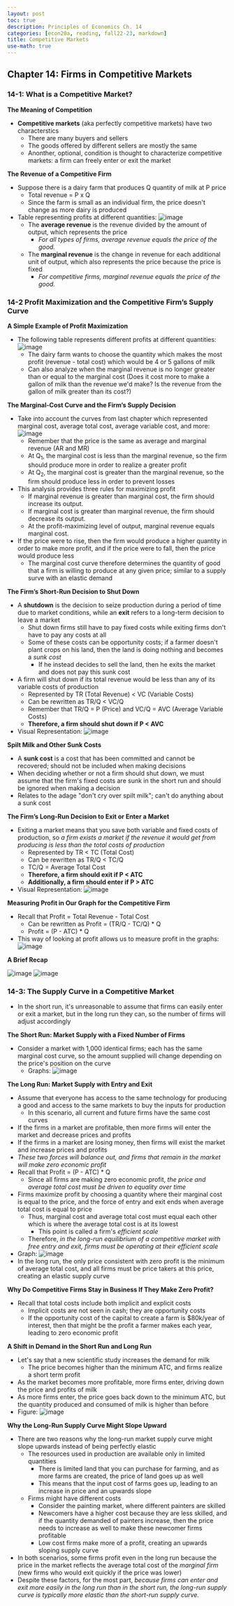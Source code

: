 ```yaml
---
layout: post
toc: true
description: Principles of Economics Ch. 14
categories: [econ20a, reading, fall22-23, markdown]
title: Competitive Markets
use-math: true
---
```


## Chapter 14: Firms in Competitive Markets

### 14-1: What is a Competitive Market?

**The Meaning of Competition**

- **Competitive markets** (aka perfectly competitive markets) have two characterstics
    - There are many buyers and sellers
    - The goods offered by different sellers are mostly the same
    - Anonther, optional, condition is thought to characterize competitive markets: a firm can freely enter or exit the market

**The Revenue of a Competitive Firm**

- Suppose there is a dairy farm that produces Q quantity of milk at P price
    - Total revenue = P x Q
    - Since the farm is small as an individual firm, the price doesn't change as more dairy is produced
- Table representing profits at different quantities: ![image](https://user-images.githubusercontent.com/54915685/202630039-be61aab9-1c8a-41b1-a65a-3b4cc8e054c4.png)
    - The **average revenue** is the revenue divided by the amount of output, which represents the price
        - *For all types of firms, average revenue equals the price of the good.*
    - The **marginal revenue** is the change in revenue for each additional unit of output, which also represents the price because the price is fixed
        -  *For competitive firms, marginal revenue equals the price of the good.*

### 14-2 Profit Maximization and the Competitive Firm’s Supply Curve

**A Simple Example of Profit Maximization**

- The following table represents different profits at different quantities: ![image](https://user-images.githubusercontent.com/54915685/202630690-1c60eeaf-a7d5-410d-865b-6640426cef99.png)
    - The dairy farm wants to choose the quantity which makes the most profit (revenue - total cost) which would be 4 or 5 gallons of milk
    - Can also analyze when the marginal revenue is no longer greater than or equal to the marginal cost (Does it cost more to make a gallon of milk than the revenue we'd make? Is the revenue from the gallon of milk greater than its cost?)

**The Marginal-Cost Curve and the Firm’s Supply Decision**

- Take into account the curves from last chapter which represented marginal cost, average total cost, average variable cost, and more: ![image](https://user-images.githubusercontent.com/54915685/202631250-d63bbe83-b956-4681-a467-5167fb9b36a8.png)
    - Remember that the price is the same as average and marginal revenue (AR and MR)
    - At Q<sub>1</sub>, the marginal cost is less than the marginal revenue, so the firm should produce more in order to realize a greater profit
    - At Q<sub>2</sub>, the marginal cost is greater than the marginal revenue, so the firm should produce less in order to prevent losses
- This analysis provides three rules for maximizing profit
    - If marginal revenue is greater than marginal cost, the firm should increase its output.
    - If marginal cost is greater than marginal revenue, the firm should decrease its output.
    - At the profit-maximizing level of output, marginal revenue equals marginal cost.
- If the price were to rise, then the firm would produce a higher quantity in order to make more profit, and if the price were to fall, then the price would produce less
    - The marginal cost curve therefore determines the quantity of good that a firm is willing to produce at any given price; similar to a supply surve with an elastic demand

**The Firm’s Short-Run Decision to Shut Down**

- A **shutdown** is the decision to seize production during a period of time due to market conditions, while an **exit** refers to a long-term decision to leave a market
    - Shut down firms still have to pay fixed costs while exiting firms don't have to pay any costs at all
    - Some of these costs can be opportunity costs; if a farmer doesn't plant crops on his land, then the land is doing nothing and becomes a *sunk cost*
        - If he instead decides to sell the land, then he exits the market and does not pay this sunk cost
- A firm will shut down if its total revenue would be less than any of its variable costs of production
    - Represented by TR (Total Revenue) < VC (Variable Costs)
    - Can be rewritten as TR/Q < VC/Q
    - Remember that TR/Q = P (Price) and VC/Q = AVC (Average Variable Costs)
    - **Therefore, a firm should shut down if P < AVC**
- Visual Representation: ![image](https://user-images.githubusercontent.com/54915685/202632573-e3fb1664-1e06-4425-8d8a-8cd1c268da97.png)

**Spilt Milk and Other Sunk Costs**

- A **sunk cost** is a cost that has been committed and cannot be recovered; should not be included when making decisions
- When deciding whether or not a firm should shut down, we must assume that the firm's fixed costs are sunk in the short run and should be ignored when making a decision
- Relates to the adage "don't cry over spilt milk"; can't do anything about a sunk cost

**The Firm’s Long-Run Decision to Exit or Enter a Market**

- Exiting a market means that you save both variable and fixed costs of production, so *a firm exists a market if the revenue it would get from producing is less than the total costs of production*
    - Represented by TR < TC (Total Cost)
    - Can be rewritten as TR/Q < TC/Q
    - TC/Q = Average Total Cost
    - **Therefore, a firm should exit if P < ATC**
    - **Additionally, a firm should enter if P > ATC**
- Visual Representation: ![image](https://user-images.githubusercontent.com/54915685/202633351-84767031-8a36-435d-9f7b-4065a3923568.png)

**Measuring Profit in Our Graph for the Competitive Firm**

- Recall that Profit = Total Revenue - Total Cost
    - Can be rewritten as Profit = (TR/Q - TC/Q) * Q
    - Profit = (P - ATC) * Q
- This way of looking at profit allows us to measure profit in the graphs: ![image](https://user-images.githubusercontent.com/54915685/202633651-51538f02-4a5b-4491-a0f8-6144525f7312.png)

**A Brief Recap**

![image](https://user-images.githubusercontent.com/54915685/202633770-255a2edf-4d7a-4b1a-b931-a978b34a3956.png)
![image](https://user-images.githubusercontent.com/54915685/202633803-6174fb86-705b-4828-bc87-9ff7e5ea4bbc.png)

### 14-3: The Supply Curve in a Competitive Market

- In the short run, it's unreasonable to assume that firms can easily enter or exit a market, but in the long run they can, so the number of firms will adjust accordingly

**The Short Run: Market Supply with a Fixed Number of Firms**

- Consider a market with 1,000 identical firms; each has the same marginal cost curve, so the amount supplied will change depending on the price's position on the curve
    - Graphs: ![image](https://user-images.githubusercontent.com/54915685/202634311-54774464-2501-4e27-9b1b-2e2c76af25e1.png)

**The Long Run: Market Supply with Entry and Exit**

- Assume that everyone has access to the same technology for producing a good and access to the same markets to buy the inputs for production
    - In this scenario, all current and future firms have the same cost curves
- If the firms in a market are profitable, then more firms will enter the market and decrease prices and profits
- If the firms in a market are losing money, then firms will exist the market and increase prices and profits
- *These two forces will balance out, and firms that remain in the market will make zero economic profit*
- Recall that Profit = (P - ATC) * Q
    - Since all firms are making zero economic profit, *the price and average total cost must be driven to equality over time*
- Firms maximize profit by choosing a quantity where their marginal cost is equal to the price, and the force of entry and exit ends when average total cost is equal to price
    - Thus, marginal cost and average total cost must equal each other which is where the average total cost is at its lowest
        - This point is called a firm's *efficient scale*
    - Therefore, *in the long-run equilibrium of a competitive market with free entry and exit, firms must be operating at their efficient scale*
- Graph: ![image](https://user-images.githubusercontent.com/54915685/202635238-06e4635d-3bd0-4d72-82b0-a4ea5e161929.png)
- In the long run, the only price consistent with zero profit is the minimum of average total cost, and all firms must be price takers at this price, creating an elastic supply curve

**Why Do Competitive Firms Stay in Business If They Make Zero Profit?**

- Recall that total costs include both implicit and explicit costs
    - Implicit costs are not seen in cash; they are opportunity costs
    - If the opportunity cost of the capital to create a farm is $80k/year of interest, then that might be the profit a farmer makes each year, leading to zero economic profit

**A Shift in Demand in the Short Run and Long Run**

- Let's say that a new scientific study increases the demand for milk
    - The price becomes higher than the minimum ATC, and firms realize a short term profit
- As the market becomes more profitable, more firms enter, driving down the price and profits of milk
- As more firms enter, the price goes back down to the minimum ATC, but the quantity produced and consumed of milk is higher than before
- Figure: ![image](https://user-images.githubusercontent.com/54915685/202636016-bbd31c7d-d11a-4c91-927e-9d9a41f0121f.png)

**Why the Long-Run Supply Curve Might Slope Upward**

- There are two reasons why the long-run market supply curve might slope upwards instead of being perfectly elastic
    - The resources used in production are available only in limited quantities
        - There is limited land that you can purchase for farming, and as more farms are created, the price of land goes up as well
        - This means that the input cost of farms goes up, leading to an increase in price and an upwards slope
    - Firms might have different costs
        - Consider the painting market, where different painters are skilled
        - Newcomers have a higher cost because they are less skilled, and if the quantity demanded of painters increase, then the price needs to increase as well to make these newcomer firms profitable
        - Low cost firms make more of a profit, creating an upwards sloping supply curve
- In both scenarios, some firms profit even in the long run because the price in the market reflects the average total cost of the *marginal firm* (new firms who would exit quickly if the price was lower)
- Despite these factors, for the most part, *because firms can enter and exit more easily in the long run than in the short run, the long-run supply curve is typically more elastic than the short-run supply curve.*
